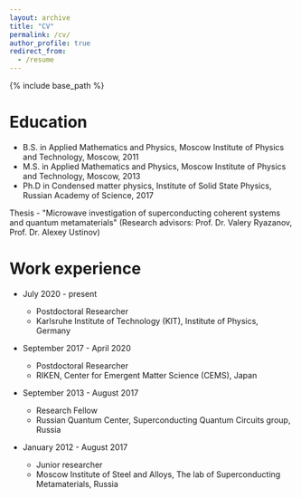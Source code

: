 ```yaml
---
layout: archive
title: "CV"
permalink: /cv/
author_profile: true
redirect_from:
  - /resume
---
```


{% include base_path %}

Education
======
* B.S. in Applied Mathematics and Physics, Moscow Institute of Physics and Technology, Moscow, 2011
* M.S. in Applied Mathematics and Physics, Moscow Institute of Physics and Technology, Moscow, 2013
* Ph.D in Condensed matter physics, Institute of Solid State Physics, Russian Academy of Science, 2017

Thesis - "Microwave investigation of superconducting coherent systems and quantum metamaterials"
(Research advisors: Prof. Dr. Valery Ryazanov, Prof. Dr. Alexey Ustinov)

Work experience
======

* July 2020 - present
  * Postdoctoral Researcher
  * Karlsruhe Institute of Technology (KIT), Institute of Physics, Germany
  
* September 2017 - April 2020
  * Postdoctoral Researcher
  * RIKEN, Center for Emergent Matter Science (CEMS), Japan

* September 2013 - August 2017
  * Research Fellow
  * Russian Quantum Center, Superconducting Quantum Circuits group, Russia


* January 2012 - August 2017
  * Junior researcher
  * Moscow Institute of Steel and Alloys, The lab of Superconducting Metamaterials, Russia
